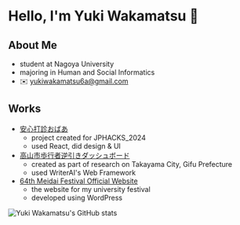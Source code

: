 # Hello, I'm Yuki Wakamatsu 👋

## About Me
- student at Nagoya University
- majoring in Human and Social Informatics 
- ✉️ [yukiwakamatsu6a@gmail.com](mailto:yukiwakamatsu6a@gmail.com)

## Works
- [安心打診おばあ](https://jphacks.github.io/ng_2406/)
  - project created for JPHACKS_2024
  - used React, did design & UI
- [高山市歩行者逆引きダッシュボード](http://35.73.95.100/)
  - created as part of research on Takayama City, Gifu Prefecture
  - used WriterAI's Web Framework
- [64th Meidai Festival Official Website](https://old.meidaisai.com/)
  - the website for my university festival
  - developed using WordPress

![Yuki Wakamatsu's GitHub stats](https://github-readme-stats.vercel.app/api?username=waka320&show_icons=true&theme=graywhite)

